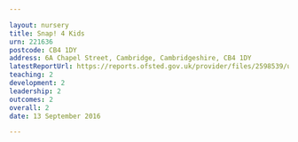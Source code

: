 ```yaml
---

layout: nursery
title: Snap! 4 Kids
urn: 221636
postcode: CB4 1DY
address: 6A Chapel Street, Cambridge, Cambridgeshire, CB4 1DY
latestReportUrl: https://reports.ofsted.gov.uk/provider/files/2598539/urn/221636.pdf
teaching: 2
development: 2
leadership: 2
outcomes: 2
overall: 2
date: 13 September 2016

---
```

